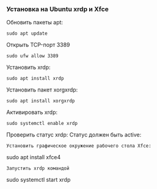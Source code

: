 ### Установка на Ubuntu xrdp и Xfce
Обновить пакеты apt:
````
sudo apt update
````
Открыть  TCP-порт 3389
````
sudo ufw allow 3389
````
Установить xrdp:
````
sudo apt install xrdp
````
Установить пакет xorgxrdp:
````
sudo apt install xorgxrdp
````
Активировать xrdp:
````
sudo systemctl enable xrdp
````
Проверить статус xrdp: Статус должен быть active:
````
Установить графическое окружение рабочего стола Xfce:
````
sudo apt install xfce4
````
Запустить xrdp командой
````
sudo systemctl start xrdp
````
